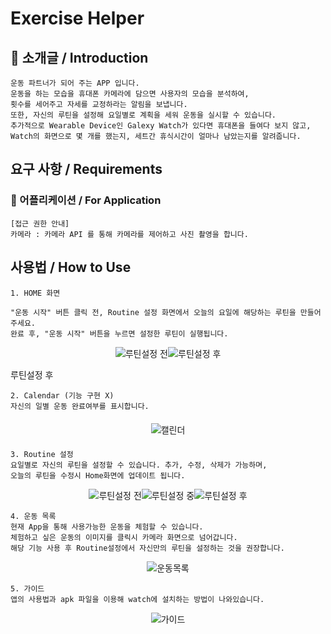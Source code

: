 # Exercise Helper

## 📢 소개글 / Introduction 
```
운동 파트너가 되어 주는 APP 입니다.
운동을 하는 모습을 휴대폰 카메라에 담으면 사용자의 모습을 분석하여, 
횟수를 세어주고 자세를 교정하라는 알림을 보냅니다. 
또한, 자신의 루틴을 설정해 요일별로 계획을 세워 운동을 실시할 수 있습니다. 
추가적으로 Wearable Device인 Galexy Watch가 있다면 휴대폰을 들여다 보지 않고,
Watch의 화면으로 몇 개를 했는지, 세트간 휴식시간이 얼마나 남았는지를 알려줍니다. 
```
## 요구 사항 / Requirements
### 📱 어플리케이션 / For Application
```
[접근 권한 안내]
카메라 : 카메라 API 를 통해 카메라를 제어하고 사진 촬영을 합니다.
```

## 사용법 / How to Use
```
1. HOME 화면 

"운동 시작" 버튼 클릭 전, Routine 설정 화면에서 오늘의 요일에 해당하는 루틴을 만들어 주세요.
완료 후, "운동 시작" 버튼을 누르면 설정한 루틴이 실행됩니다. 
```

<p align="center">
  <img src = "https://user-images.githubusercontent.com/38587274/136323655-46ed2fd8-3856-48b4-a2bf-f1616ef6a2f7.jpg" alt="루틴설정 전" title="루틴설정 전"><img src = "https://user-images.githubusercontent.com/38587274/136323645-d62be43f-f3e1-412e-865d-a8f4c8cce102.jpg" alt="루틴설정 후" title="루틴설정 후"><figcaption>루틴설정 후</figcaption>
</p>

```
2. Calendar (기능 구현 X)
자신의 일별 운동 완료여부를 표시합니다. 
```

<p align="center" style="margin:20px">
  <img src = "https://user-images.githubusercontent.com/38587274/136324126-5fd60d8a-0d8e-4230-bfd2-51b70d324c7a.jpg" alt="캘린더">
</p>

```
3. Routine 설정
요일별로 자신의 루틴을 설정할 수 있습니다. 추가, 수정, 삭제가 가능하며, 
오늘의 루틴을 수정시 Home화면에 업데이트 됩니다. 
```

<p align="center">
  <img src = "https://user-images.githubusercontent.com/38587274/136322823-bbd3e16b-baf2-4df6-a39a-8a6ca304f6ea.jpg" alt="루틴설정 전"><img src = "https://user-images.githubusercontent.com/38587274/136322831-bef19256-bb1f-46ab-9530-5350bb212370.jpg" alt="루틴설정 중"><img src = "https://user-images.githubusercontent.com/38587274/136322849-60e6cffd-bdc4-47a1-b9db-1edd094cc7e4.jpg" alt="루틴설정 후">
</p>

```
4. 운동 목록
현재 App을 통해 사용가능한 운동을 체험할 수 있습니다.
체험하고 싶은 운동의 이미지를 클릭시 카메라 화면으로 넘어갑니다.
해당 기능 사용 후 Routine설정에서 자신만의 루틴을 설정하는 것을 권장합니다.
```
<p align="center">
  <img src = "https://user-images.githubusercontent.com/38587274/136323620-0c8a03f7-b371-44c5-810d-b71cdf93e2ec.jpg" alt="운동목록">
</p>

```
5. 가이드 
앱의 사용법과 apk 파일을 이용해 watch에 설치하는 방법이 나와있습니다.
```
<p align="center">
  <img src = "https://user-images.githubusercontent.com/38587274/136323613-ebf1c62e-d1ba-4a73-94d0-2f4a17bb1319.jpg" alt="가이드">
</p>
